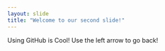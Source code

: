 ```yaml
---
layout: slide
title: "Welcome to our second slide!"
---
```

Using GitHub is Cool!
Use the left arrow to go back!

